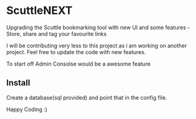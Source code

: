# ScuttleNEXT
Upgrading the Scuttle bookmarking tool with new UI and some features - Store, share and tag your favourite links

I will be contributing very less to this project as i am working on another project. Feel free to update the code with new features.

To start off Admin Consolse would be a awesome feature

Install
-------
Create a database(sql provided) and point that in the config file.

Happy Coding :)
